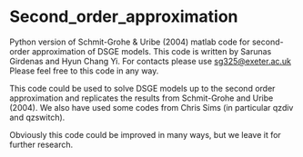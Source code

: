 Second_order_approximation
==========================

Python version of Schmit-Grohe & Uribe (2004) matlab code for second-order approximation of DSGE models.
This code is written by Sarunas Girdenas and Hyun Chang Yi. For contacts please use sg325@exeter.ac.uk
Please feel free to this code in any way. 

This code could be used to solve DSGE models up to the second order
approximation and replicates the results from Schmit-Grohe and Uribe (2004). We also have used some
codes from Chris Sims (in particular qzdiv and qzswitch).

Obviously this code could be improved in many ways, but we leave it for further research.

